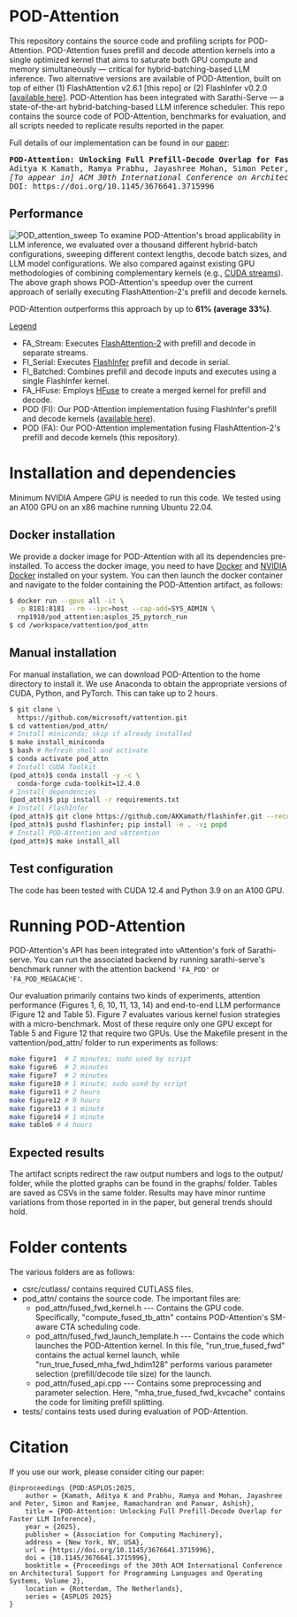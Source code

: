 # POD-Attention
This repository contains the source code and profiling scripts for POD-Attention. POD-Attention fuses prefill and decode attention kernels into a single optimized kernel that aims to saturate both GPU compute and memory simultaneously &mdash; critical for hybrid-batching-based LLM inference.
Two alternative versions are available of POD-Attention, built on top of either (1) FlashAttention v2.6.1 [this repo] or (2) FlashInfer v0.2.0 [[available here](https://github.com/AKKamath/flashinfer/)]. POD-Attention has been integrated with Sarathi-Serve &mdash; a state-of-the-art hybrid-batching-based LLM inference scheduler. This repo contains the source code of POD-Attention, benchmarks for evaluation, and all scripts needed to replicate results reported in the paper.

Full details of our implementation can be found in our [paper](https://arxiv.org/abs/2410.18038):
<pre>
<b>POD-Attention: Unlocking Full Prefill-Decode Overlap for Faster LLM Inference</b>
Aditya K Kamath, Ramya Prabhu, Jayashree Mohan, Simon Peter, Ramachandran Ramjee, Ashish Panwar
<i>[To appear in] ACM 30th International Conference on Architectural Support for Programming Languages and Operating Systems (ASPLOS), 2025</i>
DOI: https://doi.org/10.1145/3676641.3715996
</pre>

## Performance
![POD_attention_sweep](https://github.com/user-attachments/assets/f5d90c6f-4b73-435c-8be5-23dc3fbed7f1)
To examine POD-Attention's broad applicability in LLM inference, we evaluated over a thousand different hybrid-batch configurations, sweeping different context lengths, decode batch sizes, and LLM model configurations.
We also compared against existing GPU methodologies of combining complementary kernels (e.g., [CUDA streams](https://developer.nvidia.com/blog/gpu-pro-tip-cuda-7-streams-simplify-concurrency/)).
The above graph shows POD-Attention's speedup over the current approach of serially executing FlashAttention-2's prefill and decode kernels. 

POD-Attention outperforms this approach by up to <b>61% (average 33%)</b>.

<u>Legend</u>
* FA_Stream: Executes [FlashAttention-2](https://github.com/Dao-AILab/flash-attention) with prefill and decode in separate streams.   
* FI_Serial: Executes [FlashInfer](https://github.com/flashinfer-ai/flashinfer) prefill and decode in serial.   
* FI_Batched: Combines prefill and decode inputs and executes using a single FlashInfer kernel.   
* FA_HFuse: Employs [HFuse](https://github.com/aoli-al/HFuse) to create a merged kernel for prefill and decode.   
* POD (FI): Our POD-Attention implementation fusing FlashInfer's prefill and decode kernels ([available here](https://github.com/AKKamath/flashinfer/)).   
* POD (FA): Our POD-Attention implementation fusing FlashAttention-2's prefill and decode kernels (this repository).   

# Installation and dependencies
Minimum NVIDIA Ampere GPU is needed to run this code. We tested using an A100 GPU on an x86 machine running Ubuntu 22.04.

## Docker installation 
We provide a docker image for POD-Attention with all its dependencies pre-installed. To access the docker image, you need to have [Docker](https://docs.docker.com/engine/installation/) and [NVIDIA Docker](https://github.com/NVIDIA/nvidia-docker/) installed on your system. You can then launch the docker container and navigate to the folder containing the POD-Attention artifact, as follows:
```sh
$ docker run --gpus all -it \
  -p 8181:8181 --rm --ipc=host --cap-add=SYS_ADMIN \
  rnp1910/pod_attention:asplos_25_pytorch_run
$ cd /workspace/vattention/pod_attn  
```

## Manual installation
For manual installation, we can download POD-Attention to the home directory to install it. 
We use Anaconda to obtain the appropriate versions of CUDA, Python, and PyTorch. 
This can take up to 2 hours.
```sh
$ git clone \
  https://github.com/microsoft/vattention.git
$ cd vattention/pod_attn/
# Install miniconda; skip if already installed
$ make install_miniconda
$ bash # Refresh shell and activate
$ conda activate pod_attn
# Install CUDA Toolkit
(pod_attn)$ conda install -y -c \
  conda-forge cuda-toolkit=12.4.0
# Install dependencies
(pod_attn)$ pip install -r requirements.txt
# Install FlashInfer
(pod_attn)$ git clone https://github.com/AKKamath/flashinfer.git --recursive
(pod_attn)$ pushd flashinfer; pip install -e . -v; popd
# Install POD-Attention and vAttention
(pod_attn)$ make install_all
```

## Test configuration
The code has been tested with CUDA 12.4 and Python 3.9 on an A100 GPU.

# Running POD-Attention

POD-Attention's API has been integrated into vAttention's fork of Sarathi-serve. You can run the associated backend by running sarathi-serve's benchmark runner with the attention backend `'FA_POD'` or `'FA_POD_MEGACACHE'`.

Our evaluation primarily contains two kinds of experiments, attention performance (Figures 1, 6, 10, 11, 13, 14) and end-to-end LLM performance (Figure 12 and Table 5). 
Figure 7 evaluates various kernel fusion strategies with a micro-benchmark. Most of these require only one GPU except for Table 5 and Figure 12 that require two GPUs. Use the Makefile present in the vattention/pod_attn/ folder to run experiments as follows:

```sh
make figure1  # 2 minutes; sudo used by script
make figure6  # 2 minutes
make figure7  # 2 minutes
make figure10 # 1 minute; sudo used by script
make figure11 # 2 hours
make figure12 # 9 hours
make figure13 # 1 minute
make figure14 # 1 minute
make table6 # 4 hours
```

## Expected results
The artifact scripts redirect the raw output numbers and logs to the output/ folder, while the plotted graphs can be found in the graphs/ folder. Tables are saved as CSVs in the same folder. Results may have minor runtime variations from those reported in in the paper, but general trends should hold.

# Folder contents
The various folders are as follows:
* csrc/cutlass/ contains required CUTLASS files.
* pod_attn/ contains the source code. The important files are:
	* pod_attn/fused_fwd_kernel.h --- Contains the GPU code. Specifically, "compute_fused_tb_attn" contains POD-Attention's SM-aware CTA scheduling code.
	* pod_attn/fused_fwd_launch_template.h --- Contains the code which launches the POD-Attention kernel. In this file, "run_true_fused_fwd" contains the actual kernel launch, while "run_true_fused_mha_fwd_hdim128" performs various parameter selection (prefill/decode tile size) for the launch.
	* pod_attn/fused_api.cpp --- Contains some preprocessing and parameter selection. Here, "mha_true_fused_fwd_kvcache" contains the code for limiting prefill splitting.
* tests/ contains tests used during evaluation of POD-Attention.

# Citation
If you use our work, please consider citing our paper:
```
@inproceedings {POD:ASPLOS:2025, 
	author = {Kamath, Aditya K and Prabhu, Ramya and Mohan, Jayashree and Peter, Simon and Ramjee, Ramachandran and Panwar, Ashish}, 
	title = {POD-Attention: Unlocking Full Prefill-Decode Overlap for Faster LLM Inference}, 
	year = {2025},
	publisher = {Association for Computing Machinery}, 
	address = {New York, NY, USA}, 
	url = {https://doi.org/10.1145/3676641.3715996}, 
	doi = {10.1145/3676641.3715996}, 
	booktitle = {Proceedings of the 30th ACM International Conference on Architectural Support for Programming Languages and Operating Systems, Volume 2}, 
	location = {Rotterdam, The Netherlands}, 
	series = {ASPLOS 2025}
} 
```
